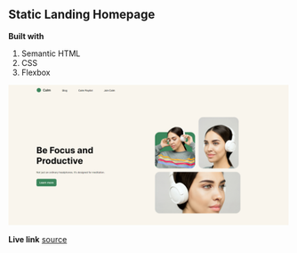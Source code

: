 ## Static Landing Homepage

**Built with**
1. Semantic HTML
2. CSS
3. Flexbox

![](../project_4/output.png)

**Live link**
  [source](https://lucent-cajeta-751d26.netlify.app/)